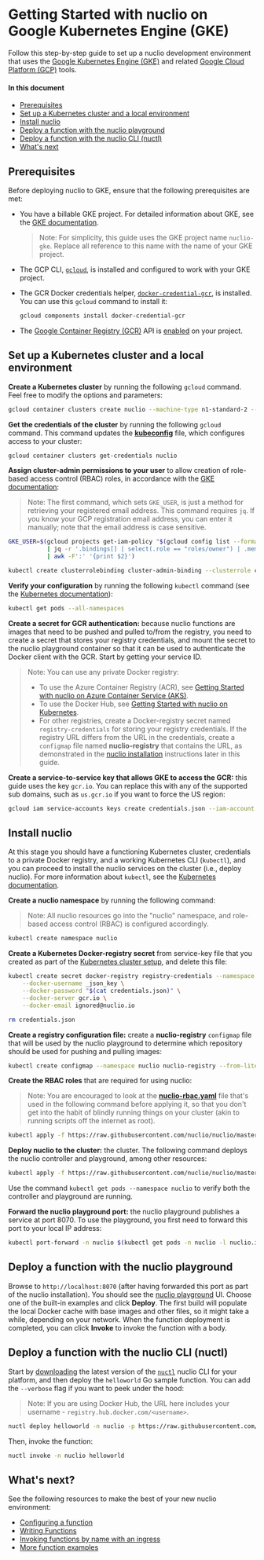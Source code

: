 # Getting Started with nuclio on Google Kubernetes Engine (GKE)

Follow this step-by-step guide to set up a nuclio development environment that uses the [Google Kubernetes Engine (GKE)](https://cloud.google.com/kubernetes-engine/) and related [Google Cloud Platform (GCP)](https://cloud.google.com/) tools.

#### In this document

- [Prerequisites](#prerequisites)
- [Set up a Kubernetes cluster and a local environment](#set-up-a-kubernetes-cluster-and-a-local-environment)
- [Install nuclio](#install-nuclio)
- [Deploy a function with the nuclio playground](#deploy-a-function-with-the-nuclio-playground)
- [Deploy a function with the nuclio CLI (nuctl)](#deploy-a-function-with-the-nuclio-cli-nuctl)
- [What's next](#whats-next)

## Prerequisites

Before deploying nuclio to GKE, ensure that the following prerequisites are met:

- You have a billable GKE project. For detailed information about GKE, see the [GKE documentation](https://cloud.google.com/kubernetes-engine/docs/).

    > Note: For simplicity, this guide uses the GKE project name `nuclio-gke`. Replace all reference to this name with the name of your GKE project.

- The GCP CLI, [`gcloud`](https://cloud.google.com/sdk/gcloud/), is installed and configured to work with your GKE project.

- The GCR Docker credentials helper, [`docker-credential-gcr`](https://github.com/GoogleCloudPlatform/docker-credential-gcr), is installed. You can use this `gcloud` command to install it:

    ```sh
    gcloud components install docker-credential-gcr
    ```

- The [Google Container Registry (GCR)](cloud.google.com/container-registry/) API is [enabled](https://console.cloud.google.com/flows/enableapi?apiid=cloudbuild.googleapis.com) on your project.

## Set up a Kubernetes cluster and a local environment

**Create a Kubernetes cluster** by running the following `gcloud` command. Feel free to modify the options and parameters:

```sh
gcloud container clusters create nuclio --machine-type n1-standard-2 --image-type COS --disk-size 100 --num-nodes 2 --no-enable-legacy-authorization
```

**Get the credentials of the cluster** by running the following `gcloud` command. This command updates the [**kubeconfig**](https://kubernetes.io/docs/tasks/access-application-cluster/configure-access-multiple-clusters/) file, which configures access to your cluster:

```sh
gcloud container clusters get-credentials nuclio
```

**Assign cluster-admin permissions to your user** to allow creation of role-based access control (RBAC) roles, in accordance with the [GKE documentation](https://cloud.google.com/kubernetes-engine/docs/how-to/role-based-access-control):
> Note: The first command, which sets `GKE_USER`, is just a method for retrieving your registered email address. This command requires `jq`. If you know your GCP registration email address, you can enter it manually; note that the email address is case sensitive.

```sh
GKE_USER=$(gcloud projects get-iam-policy "$(gcloud config list --format 'value(core.project)')" --format json \
           | jq -r '.bindings[] | select(.role == "roles/owner") | .members[]' \
           | awk -F':' '{print $2}')

kubectl create clusterrolebinding cluster-admin-binding --clusterrole cluster-admin --user $GKE_USER
```

**Verify your configuration** by running the following `kubectl` command (see the [Kubernetes documentation](https://kubernetes.io/docs/reference/generated/kubectl/kubectl-commands#get)):

```sh
kubectl get pods --all-namespaces
```

**Create a secret for GCR authentication:** because nuclio functions are images that need to be pushed and pulled to/from the registry, you need to create a secret that stores your registry credentials, and mount the secret to the nuclio playground container so that it can be used to authenticate the Docker client with the GCR. Start by getting your service ID.

> Note: You can use any private Docker registry:
>
> - To use the Azure Container Registry (ACR), see [Getting Started with nuclio on Azure Container Service (AKS)](/docs/setup/aks/getting-started-aks.md).
> - To use the Docker Hub, see [Getting Started with nuclio on Kubernetes](/docs/setup/k8s/getting-started-k8s.md).
> - For other registries, create a Docker-registry secret named `registry-credentials` for storing your registry credentials. If the registry URL differs from the URL in the credentials, create a `configmap` file named **nuclio-registry** that contains the URL, as demonstrated in the [nuclio installation](#install-nuclio) instructions later in this guide.

**Create a service-to-service key that allows GKE to access the GCR:** this guide uses the key `gcr.io`. You can replace this with any of the supported sub domains, such as `us.gcr.io` if you want to force the US region:

```sh
gcloud iam service-accounts keys create credentials.json --iam-account $(gcloud iam service-accounts list --format "value(email)")
```

## Install nuclio

At this stage you should have a functioning Kubernetes cluster, credentials to a private Docker registry, and a working Kubernetes CLI (`kubectl`), and you can proceed to install the nuclio services on the cluster (i.e., deploy nuclio). For more information about `kubectl`, see the [Kubernetes documentation](https://kubernetes.io/docs/user-guide/kubectl-overview/).

**Create a nuclio namespace** by running the following command:

> Note: All nuclio resources go into the "nuclio" namespace, and role-based access control (RBAC) is configured accordingly.

```sh
kubectl create namespace nuclio
```

**Create a Kubernetes Docker-registry secret** from service-key file that you created as part of the [Kubernetes cluster setup](#set-up-a-kubernetes-cluster-and-a-local-environment), and delete this file:

```sh
kubectl create secret docker-registry registry-credentials --namespace nuclio \
    --docker-username _json_key \
    --docker-password "$(cat credentials.json)" \
    --docker-server gcr.io \
    --docker-email ignored@nuclio.io

rm credentials.json
```

**Create a registry configuration file:** create a **nuclio-registry** `configmap` file that will be used by the nuclio playground to determine which repository should be used for pushing and pulling images:

```sh
kubectl create configmap --namespace nuclio nuclio-registry --from-literal=registry_url=gcr.io/$(gcloud config list --format 'value(core.project)')
```

**Create the RBAC roles** that are required for using nuclio:
> Note: You are encouraged to look at the [**nuclio-rbac.yaml**](https://github.com/nuclio/nuclio/blob/master/hack/k8s/resources/nuclio-rbac.yaml) file that's used in the following command before applying it, so that you don't get into the habit of blindly running things on your cluster (akin to running scripts off the internet as root).

```sh
kubectl apply -f https://raw.githubusercontent.com/nuclio/nuclio/master/hack/k8s/resources/nuclio-rbac.yaml
```

**Deploy nuclio to the cluster:** the cluster. The following command deploys the nuclio controller and playground, among other resources:

```sh
kubectl apply -f https://raw.githubusercontent.com/nuclio/nuclio/master/hack/gke/resources/nuclio.yaml
```

Use the command `kubectl get pods --namespace nuclio` to verify both the controller and playground are running.

**Forward the nuclio playground port:** the nuclio playground publishes a service at port 8070. To use the playground, you first need to forward this port to your local IP address:
```sh
kubectl port-forward -n nuclio $(kubectl get pods -n nuclio -l nuclio.io/app=playground -o jsonpath='{.items[0].metadata.name}') 8070:8070
```

## Deploy a function with the nuclio playground

Browse to `http://localhost:8070` (after having forwarded this port as part of the nuclio installation). You should see the [nuclio playground](/README.md#playground) UI. Choose one of the built-in examples and click **Deploy**. The first build will populate the local Docker cache with base images and other files, so it might take a while, depending on your network. When the function deployment is completed, you can click **Invoke** to invoke the function with a body.

## Deploy a function with the nuclio CLI (nuctl)

Start by [downloading](https://github.com/nuclio/nuclio/releases) the latest version of the [`nuctl`](/docs/reference/nuctl/nuctl.md) nuclio CLI for your platform, and then deploy the `helloworld` Go sample function. You can add the `--verbose` flag if you want to peek under the hood:
> Note: If you are using Docker Hub, the URL here includes your username - `registry.hub.docker.com/<username>`.

```sh
nuctl deploy helloworld -n nuclio -p https://raw.githubusercontent.com/nuclio/nuclio/master/hack/examples/golang/helloworld/helloworld.go --registry <URL>
```

Then, invoke the function:

```sh
nuctl invoke -n nuclio helloworld
```

## What's next?

See the following resources to make the best of your new nuclio environment:

- [Configuring a function](/docs/concepts/configuring-a-function.md)
- [Writing Functions](/docs/concepts/writing-functions/)
- [Invoking functions by name with an ingress](/docs/concepts/k8s/function-ingress.md)
- [More function examples](/hack/examples/README.md)

